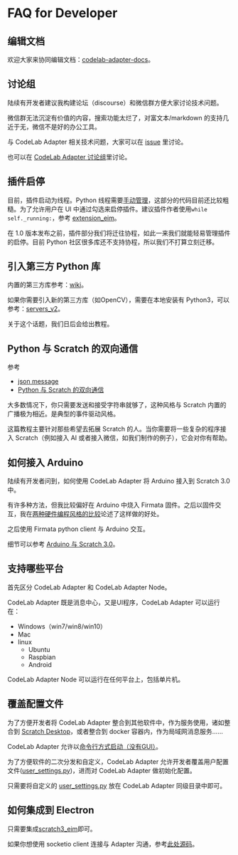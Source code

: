 # FAQ for Developer

## 编辑文档
欢迎大家来协同编辑文档：[codelab-adapter-docs](https://github.com/CodeLabClub/codelab-adapter-docs)。

## 讨论组
陆续有开发者建议我构建论坛（discourse）和微信群方便大家讨论技术问题。

微信群无法沉淀有价值的内容，搜索功能太烂了，对富文本/markdown 的支持几近于无，微信不是好的办公工具。

与 CodeLab Adapter 相关技术问题，大家可以在 [issue](https://github.com/CodeLabClub/codelab_adapter_extensions/issues) 里讨论。

也可以在 [CodeLab Adapter 讨论组](https://forums.codelab.club/c/codelab-adapter)里讨论。

## 插件启停
目前，插件启动为线程。Python 线程需要[手动管理](https://python3-cookbook.readthedocs.io/zh_CN/latest/c12/p01_start_stop_thread.html)，这部分的代码目前还比较粗糙。为了允许用户在 UI 中通过勾选来启停插件。建议插件作者使用`while self._running:`，参考 [extension_eim](https://github.com/CodeLabClub/codelab_adapter_extensions/blob/master/extensions_v3/extension_eim.py)。


在 1.0 版本发布之前，插件部分我们将迁往协程，如此一来我们就能轻易管理插件的启停。目前 Python 社区很多库还不支持协程，所以我们不打算立刻迁移。

## 引入第三方 Python 库

内置的第三方库参考：[wiki](https://github.com/CodeLabClub/codelab_adapter_extensions/wiki)。

如果你需要引入新的第三方库（如OpenCV），需要在本地安装有 Python3，可以参考：[servers_v2](https://github.com/CodeLabClub/codelab_adapter_extensions/tree/master/servers_v2)。

关于这个话题，我们日后会给出教程。

<!--
Python 社区有海量的第三方库，开发者可以将其引入插件中。

方法是使用`sys.path.append`，如果希望在插件中使用本机 Python3 已安装的库（推荐`pip3 install xxx --user`），则将其添加到插件头部：`import sys;sys.path.append("/Users/wuwenjie/Library/Python/3.6/lib/python/site-packages")`，完整的示例参考： [extension_third_party_library](https://github.com/CodeLabClub/codelab_adapter_extensions/blob/master/extension_third_party_library.py)。

`/Users/wuwenjie/Library/Python/3.6/lib/python/site-packages`可通过`python3 -m site --user-site`看到。你也可以使用 virtualenv 创建的虚拟目录。

有些库引入的时候可能会有问题，一些复杂库，建议使用 subprocess 跑为子进程。
-->


## Python 与 Scratch 的双向通信
参考

*  [json message](/dev_guide/json-message/)
*  [Python 与 Scratch 的双向通信](https://blog.just4fun.site/python-scratch-with-adapter.html)


大多数情况下，你只需要发送和接受字符串就够了，这种风格与 Scratch 内置的广播极为相近。是典型的事件驱动风格。

这篇教程主要针对那些希望去拓展 Scratch 的人。当你需要将一些复杂的程序接入 Scratch（例如接入 AI 或者接入微信，如我们制作的例子），它会对你有帮助。

## 如何接入 Arduino
陆续有开发者问到，如何使用 CodeLab Adapter 将 Arduino 接入到 Scratch 3.0 中。

有许多种方法，但我比较偏好在 Arduino 中烧入 Firmata 固件。之后以固件交互，我在[两种硬件编程风格的比较](https://blog.just4fun.site/Hardware-Programming-style.html)论述了这样做的好处。

之后使用 Firmata python client 与 Arduino 交互。

细节可以参考 [Arduino 与 Scratch 3.0](https://blog.just4fun.site/Scratch3-adapter-Arduino-scratch.html)。

## 支持哪些平台
首先区分 CodeLab Adapter 和 CodeLab Adapter Node。

CodeLab Adapter 既是消息中心，又是UI程序，CodeLab Adapter 可以运行在：

*  Windows（win7/win8/win10）
*  Mac
*  linux
    *  Ubuntu
    *  Raspbian
    *  Android

CodeLab Adapter Node 可以运行在任何平台上，包括单片机。

## 覆盖配置文件
为了方便开发者将 CodeLab Adapter 整合到其他软件中，作为服务使用，诸如整合到 [Scratch Desktop](https://github.com/LLK/scratch-desktop)，或者整合到 docker 容器内，作为局域网消息服务……

CodeLab Adapter 允许以[命令行方式启动（没有GUI）](/user_guide/FAQ/#_4)。

为了方便软件的二次分发和自定义，CodeLab Adapter 允许开发者覆盖用户配置文件([user_settings.py](/user_guide/settings/))，进而对 CodeLab Adapter 做初始化配置。

只需要将自定义的 [user_settings.py](/user_guide/settings/) 放在 CodeLab Adapter 同级目录中即可。

## 如何集成到 Electron

只需要集成[scratch3_eim](https://github.com/CodeLabClub/scratch3_eim)即可。

如果你想使用 socketio client 连接与 Adapter 沟通，参考[此处源码](https://github.com/CodeLabClub/scratch3_eim/blob/v3/codelab_adapter_base.js#L61)。